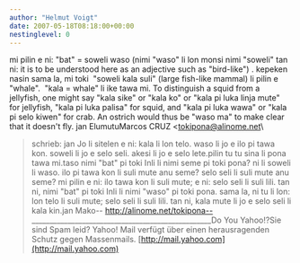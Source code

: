 ```yaml
---
author: "Helmut Voigt"
date: 2007-05-18T08:18:00+00:00
nestinglevel: 0
---
```

mi pilin e ni: "bat" = soweli waso (nimi "waso" li lon monsi nimi "soweli" tan ni: it is to be understood here as an adjective such as "bird-like") . kepeken nasin sama la, mi toki  "soweli kala suli" (large fish-like mammal) li pilin e "whale".  "kala = whale" li ike tawa mi. To distinguish a squid from a jellyfish, one might say "kala sike" or "kala ko" or "kala pi luka linja mute" for jellyfish, "kala pi luka palisa" for squid, and "kala pi luka wawa" or "kala pi selo kiwen" for crab. An ostrich would thus be "waso ma" to make clear that it doesn't fly. jan ElumutuMarcos CRUZ <[tokipona@alinome.net](mailto://tokipona@alinome.net)\
> schrieb: jan Jo li sitelen e ni:
> kala li lon telo. waso li jo e ilo pi tawa kon.
> soweli li jo e selo seli. akesi li jo e selo lete.pilin tu tu sina li pona tawa mi.taso nimi "bat" pi toki Inli li nimi seme pi toki pona? ni li soweli li waso. ilo pi tawa kon li suli mute anu seme? selo seli li suli mute anu seme? mi pilin e ni: ilo tawa kon li suli mute; e ni: selo seli li suli lili. tan ni, nimi "bat" pi toki Inli li nimi "waso" pi toki pona. sama la, ni tu li lon: lon telo li suli mute; selo seli li suli lili. tan ni, kala mute li jo e selo seli li kala kin.jan Mako--
 [http://alinome.net/tokipona--
](http://alinome.net/tokipona--
)\
> \_\_\_\_\_\_\_\_\_\_\_\_\_\_\_\_\_\_\_\_\_\_\_\_\_\_\_\_\_\_\_\_\_\_\_\_\_\_\_\_\_\_\_\_\_\_\_\_\_\_Do You Yahoo!?Sie sind Spam leid? Yahoo! Mail verfügt über einen herausragenden Schutz gegen Massenmails. [http://mail.yahoo.com](http://mail.yahoo.com)